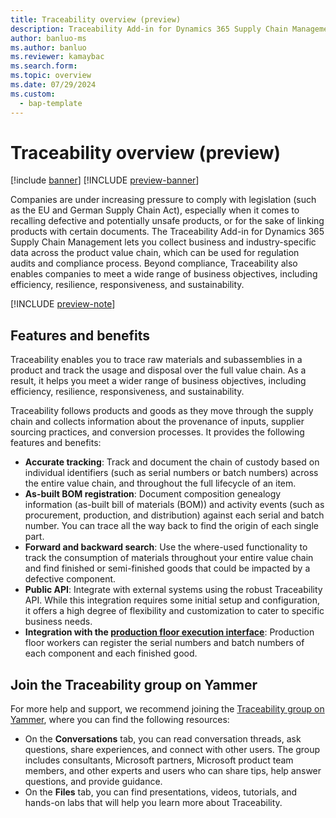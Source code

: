 ```yaml
---
title: Traceability overview (preview)
description: Traceability Add-in for Dynamics 365 Supply Chain Management enables you to trace raw materials and subassemblies in a product and track the usage and disposal over the full value chain. 
author: banluo-ms
ms.author: banluo
ms.reviewer: kamaybac
ms.search.form: 
ms.topic: overview
ms.date: 07/29/2024
ms.custom: 
  - bap-template
---
```

# Traceability overview (preview)

[!include [banner](../includes/banner.md)]
[!INCLUDE [preview-banner](~/../shared-content/shared/preview-includes/preview-banner.md)]
<!-- KFM: Preview until further notice -->

Companies are under increasing pressure to comply with legislation (such as the EU and German Supply Chain Act), especially when it comes to recalling defective and potentially unsafe products, or for the sake of linking products with certain documents. The Traceability Add-in for Dynamics 365 Supply Chain Management lets you collect business and industry-specific data across the product value chain, which can be used for regulation audits and compliance process. Beyond compliance, Traceability also enables companies to meet a wide range of business objectives, including efficiency, resilience, responsiveness, and sustainability.

[!INCLUDE [preview-note](~/../shared-content/shared/preview-includes/preview-note-d365.md)]

## Features and benefits

Traceability enables you to trace raw materials and subassemblies in a product and track the usage and disposal over the full value chain. As a result, it helps you meet a wider range of business objectives, including efficiency, resilience, responsiveness, and sustainability.

Traceability follows products and goods as they move through the supply chain and collects information about the provenance of inputs, supplier sourcing practices, and conversion processes. It provides the following features and benefits:

- **Accurate tracking**: Track and document the chain of custody based on individual identifiers (such as serial numbers or batch numbers) across the entire value chain, and throughout the full lifecycle of an item.
- **As-built BOM registration**: Document composition genealogy information (as-built bill of materials (BOM)) and activity events (such as procurement, production, and distribution) against each serial and batch number. You can trace all the way back to find the origin of each single part.
- **Forward and backward search**: Use the where-used functionality to track the consumption of materials throughout your entire value chain and find finished or semi-finished goods that could be impacted by a defective component.
- **Public API**: Integrate with external systems using the robust Traceability API. While this integration requires some initial setup and configuration, it offers a high degree of flexibility and customization to cater to specific business needs.
- **Integration with the [production floor execution interface](../production-control/production-floor-execution-use.md)**: Production floor workers can register the serial numbers and batch numbers of each component and each finished good.

## Join the Traceability group on Yammer

For more help and support, we recommend joining the [Traceability group on Yammer](https://www.yammer.com/dynamicsaxfeedbackprograms/#/threads/inGroup?type=in_group&feedId=129953431552&view=all), where you can find the following resources:

- On the **Conversations** tab, you can read conversation threads, ask questions, share experiences, and connect with other users. The group includes consultants, Microsoft partners, Microsoft product team members, and other experts and users who can share tips, help answer questions, and provide guidance.
- On the **Files** tab, you can find presentations, videos, tutorials, and hands-on labs that will help you learn more about Traceability.
